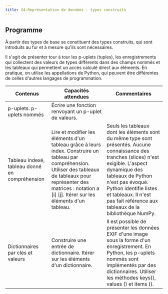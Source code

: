 ```yaml
---
title: S4-Représentation de données - types construits
---
```


## Programme

À partir des types de base se constituent des types construits, qui sont introduits au fur et à mesure qu'ils sont nécessaires.

Il s'agit de présenter tour à tour les p-uplets (tuples), les enregistrements qui collectent des valeurs de types différents dans des champs nommés et les tableaux qui permettent un accès calculé direct aux éléments. En pratique, on utilise les appellations de Python, qui peuvent être différentes de celles d'autres langages de programmation.

| **Contenus** | **Capacités attendues** | **Commentaires** |
|------- |--------- |------ |
|p-uplets. p-uplets nommés| Écrire une fonction renvoyant un p-uplet de valeurs.| |
| Tableau indexé, tableau donné en compréhension| Lire et modifier les éléments d'un tableau grâce à leurs index. Construire un tableau par compréhension. Utiliser des tableaux de tableaux pour représenter des matrices : notation a [i] [j]. Itérer sur les éléments d'un tableau.| Seuls les tableaux dont les éléments sont du même type sont présentés. Aucune connaissance des tranches (slices) n'est exigible. L'aspect dynamique des tableaux de Python n'est pas évoqué. Python identifie listes et tableaux. Il n'est pas fait référence aux tableaux de la bibliothèque NumPy.|
|Dictionnaires par clés et valeurs| Construire une entrée de dictionnaire. Itérer sur les éléments d'un dictionnaire.| Il est possible de présenter les données EXIF d'une image sous la forme d'un enregistrement. En Python, les p-uplets nommés sont implémentés par des dictionnaires. Utiliser les méthodes keys(), values () et items ().|
